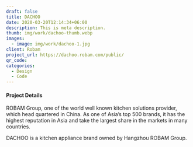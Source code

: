 ```yaml
---
draft: false
title: DACHOO
date: 2020-03-20T12:14:34+06:00
description: This is meta description.
thumb: img/work/dachoo-thumb.webp
images:
  - image: img/work/dachoo-1.jpg
client: Robam
project_url: https://dachoo.robam.com/public/
qr_code:
categories:
  - Design
  - Code
---
```


#### Project Details

ROBAM Group, one of the world well known kitchen solutions provider, which head quartered in China. As one of Asia’s top 500 brands, it has the highest reputation in Asia and take the largest share in the markets in many countries.

DACHOO is a kitchen appliance brand owned by Hangzhou ROBAM Group.